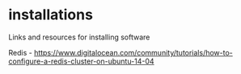 # installations
Links and resources for installing software


Redis - https://www.digitalocean.com/community/tutorials/how-to-configure-a-redis-cluster-on-ubuntu-14-04


